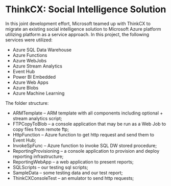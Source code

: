 # ThinkCX: Social Intelligence Solution #
In this joint development effort, Microsoft teamed up with ThinkCX to migrate an existing social intelligence solution to Microsoft Azure platform utilizing platform as a service approach. 
In this project, the following services were utilized:
- Azure SQL Data Warehouse
- Azure Functions
- Azure WebJobs
- Azure Stream Analytics
- Event Hub
- Power BI Embedded
- Azure Web Apps
- Azure Blobs
- Azure Machine Learning

The folder structure:
- ARMTemplate – ARM template with all components including optional + stream analytics script;
- FTPCopyToBlob – a console application that may be run as a Web Job to copy files from remote ftp;
- HttpFunction – Azure function to get http request and send them to Event Hub;
- InvokeSpFunc – Azure function to invoke SQL DW stored procedure;
- ReportingProvisioning – a console application to provision and deploy reporting infrastructure;
- ReportingWebApp – a web application to present reports;
- SQLScripts – our testing sql scripts;
- SampleData – some testing data and our test report;
- ThinkCXConsoleTest – an emulator to send http requests;


